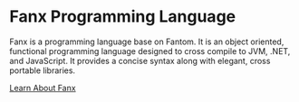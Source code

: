 # Fanx Programming Language

Fanx is a programming language base on Fantom.
It is an object oriented, functional programming language designed to cross compile to JVM, .NET, and JavaScript.
It provides a concise syntax along with elegant, cross portable libraries.

[Learn About Fanx](https://github.com/chunquedong/fanx/blob/master/doc/Tutorial.md)